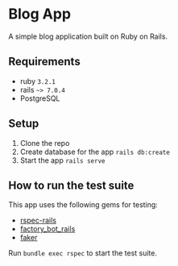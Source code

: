 # Blog App

A simple blog application built on Ruby on Rails.

## Requirements

* ruby `3.2.1`
* rails `~> 7.0.4`
* PostgreSQL

## Setup

1. Clone the repo
1. Create database for the app `rails db:create`
2. Start the app `rails serve`

## How to run the test suite

This app uses the following gems for testing:
* [rspec-rails](https://github.com/rspec/rspec-rails)
* [factory_bot_rails](https://github.com/thoughtbot/factory_bot_rails)
* [faker](https://github.com/faker-ruby/faker)

Run `bundle exec rspec` to start the test suite.
